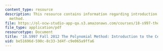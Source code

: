 ```yaml
---
content_type: resource
description: This resource contains information regarding introduction to the cellular
  method.
file: https://ol-ocw-studio-app-qa.s3.amazonaws.com/courses/18-s997-the-polynomial-method-fall-2012/be51696d590c8c333d4fc9e065a9ffa6_MIT18_S997F12_lec17.pdf
file_type: application/pdf
resourcetype: Document
title: '18.S997 Fall 2012 The Polynomial Method: Introduction to the Cellular Method'
uid: be51696d-590c-8c33-3d4f-c9e065a9ffa6
---
```

